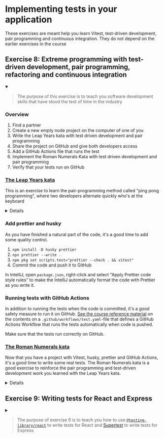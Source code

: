 # Implementing tests in your application

These exercises are meant help you learn Vitest, test-driven development, pair programming and continuous integration.
They do not depend on the earlier exercises in the course

## Exercise 8: Extreme programming with test-driven development, pair programming, refactoring and continuous integration

<details open>

<summary>

> The purpose of this exercise is to teach you software development skills that have stood the test of time in the industry

</summary>


### Overview

1. Find a partner
2. Create a new empty node project on the computer of one of you
3. Write the Leap Years kata with test driven development and pair programming
4. Share the project on GitHub and give both developers access
5. Add a GitHub Actions file that runs the test
6. Implement the Roman Numerals Kata with test driven development and pair programming
7. Verify that your tests run on GitHub

### [The Leap Years kata](https://codingdojo.org/kata/LeapYears/)

This is an exercise to learn the pair-programming method called "ping pong programming",
where two developers alternate quickly who's at the keyboard

<details>

1. Team up with another student
2. One person creates a new (empty) project in IntelliJ and adds `vitest`-support
   * `npm install -D vitest`
   * `npm pkg set scripts.test="vitest"`
3. Run `npm test` and see that you get an error due to no tests
4. Slide the keyboard over to the other programmer
5. Create a new file named `leapYears.test.ts` with the following contents:
   ```typescript
   import {expect, it} from "vitest";
   
   it("returns false for normal years", () => {
      expect(isLeapYear(2025)).toBe(false);
   });
   ```
6. See that the test process automatically runs the test which now failed with the message "`ReferenceError: isLeapYear is not defined`"
7. Press F2 (Next Highlighted Error) in the editor which selects `isLeapYear`. Press Alt-Enter and select "Create function" > "(top level)"
8. The test now fails with "`AssertionError: expected undefined to be false // Object.is equality`"
9. Slide the keyboard over to the first programmer
10. Implement `isLeapYear` in the simplest way that passes the test
   ```typescript
   function isLeapYear(number: number) {
       return false;
   }
   ```
11. Write a new test:
   ```typescript
   it("returns true for years divisible by four", () => {
       expect(isLeapYear(2024)).toBe(true);
   }); 
   ```
12. See the test failing before sliding the keyboard to the other developer
13. Make the test pass with as little code as possible. I suggest replacing the return statement with `return number % 4 === 0`
14. Refactor the code: Put the cursor on the parameter name `number` and press `ctrl-alt-shift-t` (`ctrl-t` on Mac). Select "Rename" and rename the `number` variable to `year`
15. Now is a good time to add the files to git:
    * In IntelliJ, select "Version Control" > "Create Git Repository"
    * Right-click on the `node_modules`-directory, Select Git > Add to .gitignore > Add to .gitignore
    * Right-click on the `.idea/`-directory and add this to `.gitignore` too
    * Press `ctrl-k` (`cmd-k` on Mac), add the files to Git and commit them
16. Write the next test: `it("returns false for years divisible by 100")`, see it fail and slide the keyboard to the first developer
17. Update `isLeapYear` so that all three tests pass. This is a good time to commit the code to git
18. Write the next test: `it("returns true for years divisible by 400")`, see it fail and slide the keyboard to the other developer
19. Update `isLeapYear` so that all four tests pass and commit the code
20. Share the project on GitHub: Git > GitHub > Share Project on GitHub

</details>

### Add prettier and husky

As you have finished a natural part of the code, it's a good time to add some quality control.

1. `npm install -D husky prettier`
2. `npx prettier --write .`
3. `npm pkg set scripts.test="prettier --check . && vitest"`
4. Commit the code and push it to GitHub

In IntelliJ, open `package.json`, right-click and select "Apply Prettier code style rules" to make the IntelliJ
automatically format the code with Prettier as you write it. 

### Running tests with GitHub Actions

In addition to running the tests when the code is committed, it's a good safety measure to run it on GitHub.
[See the course reference material](https://github.com/kristiania-pg6301-2024/pg6301-frontend-programming/#github-actions)
on the contents on a `.github/workflows/test.yaml`-file that defines a GitHub Actions Workflow that runs the
tests automatically when code is pushed.

Make sure that the tests run correctly on GitHub.

### [The Roman Numerals kata](https://codingdojo.org/kata/RomanNumerals/)

Now that you have a project with Vitest, husky, prettier and GitHub Actions, it's a good time to write some real tests.
The Roman Numerals kata is a good exercise to reinforce the pair programming and test-driven development work you
learned with the Leap Years kata.

<details>

1. The first programmer creates a new test file named `romanNumerals.test.ts`. A first test can look like this:
   ```typescript
   import {expect, it} from "vitest";
   
   function toRoman(number: number) {
   
   }
   
   it("translates 1 to I", () => {
      expect(toRoman(1)).toBe("I");
   });
   ```
2. Make sure you see the test run and fail with the `npm test` command
3. Slide the keyboard to the other developer
4. Make the easiest implementation that will pass the test (`return "I";`)
5. After seeing the test pass, refactor with `alt-ctrl-shift-t` (Mac: `ctrl-t`): *Move...* `toRoman` to a new file and consider renaming the `number` parameter
6. Commit the code
7. Create a new test showing that `it("translates 2 to II")`
8. Slide the keyboard to the first developer to implement
9. The simplest implementation is to put an initial `if`-check
10. After implementing for 2, continue with 3 (should be `III`). After the simple implementation, refactor to use a loop
11. Continue with 4 (should be `IV`) and then 5 (`V`), implement as special cases in the start of `toRoman`
12. See if you can refactor the tests to use Vitest's [`test.each`](https://vitest.dev/api/#test-each) function
13. Continue with 6 (should be `VI`). Remember to switch "driver" after writing a new test.
14. Implement 6 first as a special case. When the test runs green, see if you can refactor to make use of the code for 5 and 1-3.
15. If you implement 6 well, you may start to see a structure in you code that you can take advantage of to continue for the whole of the exercise

See [Coding Dojo's description of Roman Numerals](https://codingdojo.org/kata/RomanNumerals/) for more help and inspiration.

</details>

</details>


## Exercise 9: Writing tests for React and Express

<details>
<summary>

> The purpose of exercise 9 is to teach you how to use
> [`@testing-library/react`](https://testing-library.com/docs/react-testing-library/intro/) to write tests for React
> and [Supertest](https://github.com/ladjs/supertest) to write tests for Express

</summary>

You should complete exercise 1, 2, 3 and 8 before attempting exercise 9. It's best to work in pairs on this task.

### Overview

1. Create a client directory for your React code as normal, but install `vitest` and `@testing-library/react`
2. Client: Write a test to verify that adding a task entry updates the list
3. Write a test to verify that you cannot add a task entry without a description
4. Client: Write a test to verify a snapshot of the task list page
5. Create a server directory for your Express code as normal, but install `vitest` and `supertest` 
6. Write a test to verify that adding a task on the task API results in that task being on the list of tasks
7. Write a test to verify that marking a task as complete with the API updates the state of that task

### Client tests with `@testing-library/react`

1. Before you start on the client test, create a `tsconfig.js`-file in the top level directory
   * `npm install -D typescript`
   * `npx tsc --init --jsx react`
2. Create a new project or continue with the project you used for exercise 8
3. Create a `client`-subdirectory with [a React project](https://github.com/kristiania-pg6301-2024/pg6301-frontend-programming/#creating-the-frontend-project)
4. Add the testing libraries as devDependencies:
    * `cd client`
    * `npm init -y`
    * `npm install --save-dev vitest @testing-library/react jsdom`
5. Create a `vite.config.js`-file:
    ```javascript
    import { defineConfig } from "vite";
    
    export default defineConfig({
      test: {
        environment: "jsdom",
      },
    });
    ```
6. Create a `taskList.test.tsx`-file for your component tests. Here is a good first test to work on:
    ```tsx
    import { beforeEach, expect, it, vitest } from "vitest";
    import { cleanup, fireEvent, render } from "@testing-library/react";
    import React from "react";
    
    interface Props {
        onAddTask?: () => void;
    }
    
    function TaskList({ onAddTask }: Props) {
        return null;
    }
    
    beforeEach(cleanup);
    
    it("adds a new task", async () => {
        const handleAddTask = vitest.fn();
        const app = render(<TaskList onAddTask={handleAddTask} />);
        const description = "New Task";
        fireEvent.change(await app.findByLabelText("New task description:"), {
            value: description,
        });
        expect(handleAddTask).toBeCalledWith({ description, completed: false });
    });
    ```
7. Implement `TaskList` to get the test to pass. Refactor and move the TaskList component to a separate file.
8. Here is a possible good next (notice that this requires you to update Props for TaskList):
    ```tsx
    it("completes task", async () => {
        const handleCompleteTask = vitest.fn();
        const _id = "123";
        const description = "New Task";
        const tasks = [{ _id, description, completed: false }];
        const app = render(
            <TaskList onCompleteTask={handleCompleteTask} tasks={tasks} />,
        );
        fireEvent.change(await app.findByLabelText(description), { clicked: true });
        expect(handleCompleteTask).toBeCalledWith(_id);
    });
    ```
9. Here is a possible snapshot test to warn you if something changes:
    ```jsx
    it("renders tasks", async () => {
        const tasks = [
            { _id: "1", description: "first task", completed: false },
            { _id: "2", description: "second task", completed: true },
        ];
        const app = render(<TaskList onCompleteTask={vitest.fn()} tasks={tasks} />);
        expect(app.baseElement).toMatchSnapshot();
    });
    ```
10. Make sure you commit your code to git as you work

When you have gotten the test to run, see if you can convert the project to using TypeScript. You will need to create a
`tsconfig.json`-file to convert the tests from `ts` to `js`, or else Vitest will reject `async`-functions.

### Server tests with `supertest`

Continue on the same project as for the client-tests.

1. Create a `server`-subdirectory with [an Express project](https://github.com/kristiania-pg6301-2024/pg6301-frontend-programming/?tab=readme-ov-file#implement-server-side-apis-with-express)
   * `cd server`
   * `npm install -D vitest supertest @types/supertest`
2. Create a `tasksApi.test.ts` with the first test (and setup):
    ```typescript
    import { beforeAll, expect, it } from "vitest";
    import express from "express";
    import request from "supertest";
    
    function createTaskApi() {
      return express.Router();
    }
    
    const app = express();
    beforeAll(() => {
      app.use(createTaskApi());
    });
    
    it("adds a task to the task list", async () => {
      const title = "A new task created at " + new Date();
      const res = await request(app).post("").send({ title }).expect(200);
      const savedTask = res.body;
      expect(savedTask).toMatchObject({ title });
      const allTasks = (await request(app).get("").expect(200)).body;
      expect(allTasks).toContainEqual(savedTask);
    });
    ```
3. Make the test pass by adding `get` and `post` handlers to the Router created in `createTaskApi`.
4. When the test is passing, refactor to move `createTaskApi` to a separate file `taskApi.ts`
5. Remember to commit the code
6. Add a test that verifies that you can complete a task:
    ```typescript
    it("completes a task", async () => {
        const title = "Random task";
        const res = await request(app).post("").send({ title }).expect(200);
        const savedTask = res.body;
        expect(savedTask).toMatchObject({ title, completed: false });
        request(app).put(savedTask.id).send({ completed: true }).expect(201);
        const updatedTask = (await request(app).get(savedTask.id).expect(200)).body;
        expect(updatedTask).toMatchObject({ completed: true });
    });
    ```
7. Make the test pass by adding a handler for `get(":id")` and `put(":id")` to the task router

### Optional: Stitching the parts together

You have now created a client side component and a server side router test-first. This is a good time to add the
`index.html` and `main.tsx` files to the client, implement fetching and updating logic to use `fetch` and
adding the `server.ts`-file.

See [Creating the frontend project](https://github.com/kristiania-pg6301-2024/pg6301-frontend-programming/?tab=readme-ov-file#creating-the-frontend-project),
[Implementing server side APIs with Express](https://github.com/kristiania-pg6301-2024/pg6301-frontend-programming/?tab=readme-ov-file#implement-server-side-apis-with-express)
and [Read data from an API](https://github.com/kristiania-pg6301-2024/pg6301-frontend-programming/?tab=readme-ov-file#read-data-from-an-api-in-react)
in the course reference materials for details.

</details>
